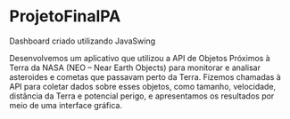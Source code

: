 # ProjetoFinalPA
 Dashboard criado utilizando JavaSwing

Desenvolvemos um aplicativo que utilizou a API de Objetos Próximos à Terra da NASA (NEO – Near Earth Objects) para monitorar e analisar asteroides e cometas que passavam perto da Terra. Fizemos chamadas à API para coletar dados sobre esses objetos, como tamanho, velocidade, distância da Terra e potencial perigo, e apresentamos os resultados por meio de uma interface gráfica.

